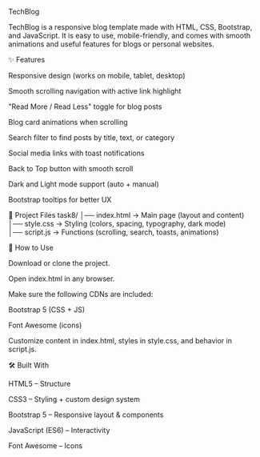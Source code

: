 TechBlog

TechBlog is a responsive blog template made with HTML, CSS, Bootstrap, and JavaScript. It is easy to use, mobile-friendly, and comes with smooth animations and useful features for blogs or personal websites.

✨ Features

Responsive design (works on mobile, tablet, desktop)

Smooth scrolling navigation with active link highlight

"Read More / Read Less" toggle for blog posts

Blog card animations when scrolling

Search filter to find posts by title, text, or category

Social media links with toast notifications

Back to Top button with smooth scroll

Dark and Light mode support (auto + manual)

Bootstrap tooltips for better UX

📂 Project Files
task8/
│── index.html   → Main page (layout and content)  
│── style.css    → Styling (colors, spacing, typography, dark mode)  
│── script.js    → Functions (scrolling, search, toasts, animations)  

🚀 How to Use

Download or clone the project.

Open index.html in any browser.

Make sure the following CDNs are included:

Bootstrap 5 (CSS + JS)

Font Awesome (icons)

Customize content in index.html, styles in style.css, and behavior in script.js.

🛠️ Built With

HTML5 – Structure

CSS3 – Styling + custom design system

Bootstrap 5 – Responsive layout & components

JavaScript (ES6) – Interactivity

Font Awesome – Icons
